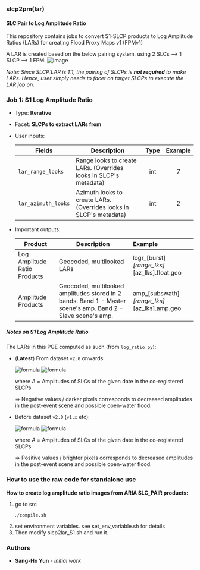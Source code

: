 ### slcp2pm(lar)

#### SLC Pair to Log Amplitude Ratio

This repository contains jobs to convert S1-SLCP products to Log Amplitude Ratios (LARs) for creating Flood Proxy Maps v1 (FPMv1)

A LAR is created based on the below pairing system, using 2 SLCs --> 1 SLCP --> 1 FPM:
![image](https://user-images.githubusercontent.com/6346909/77985672-9f6cea00-7304-11ea-807d-861833d4b1a3.png)

_Note: Since SLCP:LAR is 1:1, the pairing of SLCPs is **not required** to make LARs. Hence, user simply needs to facet on target SLCPs to execute the LAR job on._


### Job 1: S1 Log Amplitude Ratio
- Type: **Iterative**
- Facet: **SLCPs to extract LARs from**
- User inputs:

    | Fields        | Description   | Type  |Example  |
    | ------------- |-------------| :---------:| :---------:|
    | `lar_range_looks` | Range looks to create LARs. (Overrides looks in SLCP's metadata)|  int | 7 |
    | `lar_azimuth_looks` | Azimuth looks to create LARs. (Overrides looks in SLCP's metadata) |  int | 2 |

- Important outputs:

    | Product        | Description   | Example  |
    | ------------- |-------------| :-----|
    | Log Amplitude Ratio Products | Geocoded, multilooked LARs   | 	logr_[burst]_[range_lks]_[az_lks].float.geo|
    | Amplitude Products | Geocoded, multilooked amplitudes stored in 2 bands. Band 1 - Master scene's amp. Band 2 - Slave scene's amp.  | 	amp_[subswath]_[range_lks]_[az_lks].amp.geo|


##### Notes on S1 Log Amplitude Ratio
The LARs in this PGE computed as such (from `log_ratio.py`):

* (**Latest**) From dataset `v2.0` onwards:

    ![formula](https://render.githubusercontent.com/render/math?math=LAR=\log_{10}{\frac{A_{post-event}}{A_{pre-event}}})
    ![formula](https://render.githubusercontent.com/render/math?math==\log_{10}{\frac{A_{slave}}{A_{master}}})
    
    where _A_ = Amplitudes of SLCs of the given date in the co-registered SLCPs
    
    => Negative values / darker pixels corresponds to decreased amplitudes in the post-event scene and possible open-water flood.

* Before dataset `v2.0` (`v1.x` etc):

    ![formula](https://render.githubusercontent.com/render/math?math=LAR=\log_{10}{\frac{A_{pre-event}}{A_{post-event}}})
    ![formula](https://render.githubusercontent.com/render/math?math==\log_{10}{\frac{A_{master}}{A_{slave}}})
    
    where _A_ = Amplitudes of SLCs of the given date in the co-registered SLCPs
    
    => Positive values / brighter pixels corresponds to decreased amplitudes in the post-event scene and possible open-water flood.


### How to use the raw code for standalone use

**How to create log amplitude ratio images from ARIA SLC_PAIR products:**

1. go to src
```
   ./compile.sh
```
2. set environment variables. see set_env_variable.sh for details
3. Then modify slcp2lar_S1.sh and run it.

### Authors

* **Sang-Ho Yun** - *initial work*
